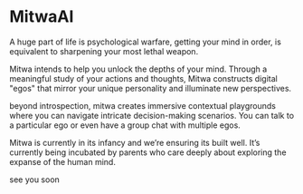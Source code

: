 # MitwaAI

A huge part of life is psychological warfare, 
getting your mind in order, is equivalent to sharpening your most lethal weapon.

Mitwa intends to help you unlock the depths of your mind. 
Through a meaningful study of your actions and thoughts,
Mitwa constructs digital "egos" that mirror your unique personality and illuminate new perspectives.

beyond introspection,
mitwa creates immersive contextual playgrounds where you can navigate intricate decision-making scenarios.
You can talk to a particular ego or even have a group chat with multiple egos.

Mitwa is currently in its infancy and we’re ensuring its built well.
It’s currently being incubated by parents who care
deeply about exploring the expanse of the human mind.


see you soon
